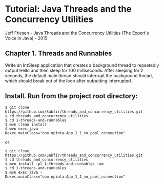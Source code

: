 # Tutorial: Java Threads and the Concurrency Utilities
Jeff Friesen - Java Threads and the Concurrency Utilities (The Expert's Voice in Java) - 2015

## Chapter 1. Threads and Runnables
Write an IntSleep application that creates a background thread
to repeatedly output Hello and then sleep for 100 milliseconds.
After sleeping for 2 seconds, the default main thread should
interrupt the background thread, which should break out of the
loop after outputting interrupted .

## Install. Run from the project root directory:
```shell
$ git clone https://github.com/Sabfir/threads_and_concurrency_utilities.git
$ cd threads_and_concurrency_utilities
$ cd 1-threads-and-runnables
$ mvn clean install
$ mvn exec:java -Dexec.mainClass="com.opinta.App_1_1_no_pool_connection"
```
or
```shell
$ git clone https://github.com/Sabfir/threads_and_concurrency_utilities.git
$ cd threads_and_concurrency_utilities
$ mvn install -pl 1-threads-and-runnables -am
$ cd 1-threads-and-runnables
$ mvn exec:java -Dexec.mainClass="com.opinta.App_1_1_no_pool_connection"
```